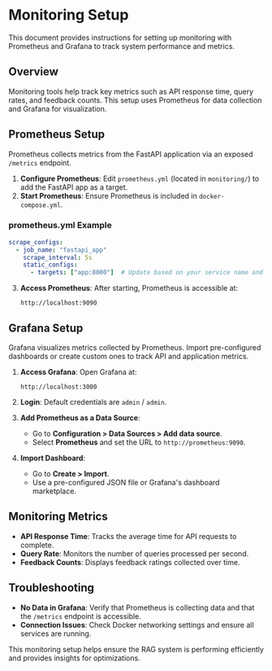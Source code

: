 
# Monitoring Setup

This document provides instructions for setting up monitoring with Prometheus and Grafana to track system performance and metrics.

## Overview

Monitoring tools help track key metrics such as API response time, query rates, and feedback counts. This setup uses Prometheus for data collection and Grafana for visualization.

## Prometheus Setup

Prometheus collects metrics from the FastAPI application via an exposed `/metrics` endpoint.

1. **Configure Prometheus**: Edit `prometheus.yml` (located in `monitoring/`) to add the FastAPI app as a target.
2. **Start Prometheus**: Ensure Prometheus is included in `docker-compose.yml`.

### prometheus.yml Example

```yaml
scrape_configs:
  - job_name: "fastapi_app"
    scrape_interval: 5s
    static_configs:
      - targets: ["app:8000"]  # Update based on your service name and port
```

3. **Access Prometheus**: After starting, Prometheus is accessible at:
   ```plaintext
   http://localhost:9090
   ```

## Grafana Setup

Grafana visualizes metrics collected by Prometheus. Import pre-configured dashboards or create custom ones to track API and application metrics.

1. **Access Grafana**: Open Grafana at:
   ```plaintext
   http://localhost:3000
   ```
2. **Login**: Default credentials are `admin` / `admin`.
3. **Add Prometheus as a Data Source**:
   - Go to **Configuration > Data Sources > Add data source**.
   - Select **Prometheus** and set the URL to `http://prometheus:9090`.

4. **Import Dashboard**:
   - Go to **Create > Import**.
   - Use a pre-configured JSON file or Grafana's dashboard marketplace.

## Monitoring Metrics

- **API Response Time**: Tracks the average time for API requests to complete.
- **Query Rate**: Monitors the number of queries processed per second.
- **Feedback Counts**: Displays feedback ratings collected over time.

## Troubleshooting

- **No Data in Grafana**: Verify that Prometheus is collecting data and that the `/metrics` endpoint is accessible.
- **Connection Issues**: Check Docker networking settings and ensure all services are running.

This monitoring setup helps ensure the RAG system is performing efficiently and provides insights for optimizations.
